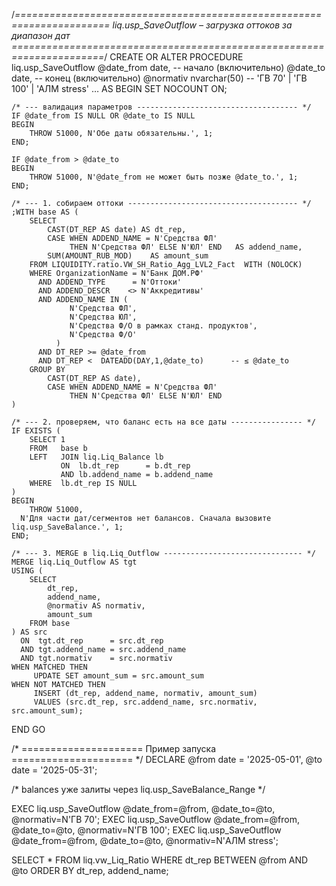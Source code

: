 /*======================================================================
  liq.usp_SaveOutflow   –  загрузка оттоков за диапазон дат
======================================================================*/
CREATE OR ALTER PROCEDURE liq.usp_SaveOutflow
       @date_from date,          -- начало (включительно)
       @date_to   date,          -- конец  (включительно)
       @normativ  nvarchar(50)   -- 'ГВ 70' | 'ГВ 100' | 'АЛМ stress' …
AS
BEGIN
    SET NOCOUNT ON;

    /* --- валидация параметров ------------------------------------ */
    IF @date_from IS NULL OR @date_to IS NULL
    BEGIN
        THROW 51000, N'Обе даты обязательны.', 1;
    END;

    IF @date_from > @date_to
    BEGIN
        THROW 51000, N'@date_from не может быть позже @date_to.', 1;
    END;

    /* --- 1. собираем оттоки -------------------------------------- */
    ;WITH base AS (
        SELECT
            CAST(DT_REP AS date) AS dt_rep,
            CASE WHEN ADDEND_NAME = N'Средства ФЛ'
                 THEN N'Средства ФЛ' ELSE N'ЮЛ' END   AS addend_name,
            SUM(AMOUNT_RUB_MOD)    AS amount_sum
        FROM LIQUIDITY.ratio.VW_SH_Ratio_Agg_LVL2_Fact  WITH (NOLOCK)
        WHERE OrganizationName = N'Банк ДОМ.РФ'
          AND ADDEND_TYPE      = N'Оттоки'
          AND ADDEND_DESCR    <> N'Аккредитивы'
          AND ADDEND_NAME IN (
                 N'Средства ФЛ',
                 N'Средства ЮЛ',
                 N'Средства Ф/О в рамках станд. продуктов',
                 N'Средства Ф/О'
              )
          AND DT_REP >= @date_from
          AND DT_REP <  DATEADD(DAY,1,@date_to)      -- ≤ @date_to
        GROUP BY
            CAST(DT_REP AS date),
            CASE WHEN ADDEND_NAME = N'Средства ФЛ'
                 THEN N'Средства ФЛ' ELSE N'ЮЛ' END
    )

    /* --- 2. проверяем, что баланс есть на все даты ---------------- */
    IF EXISTS (
        SELECT 1
        FROM   base b
        LEFT   JOIN liq.Liq_Balance lb
               ON  lb.dt_rep      = b.dt_rep
               AND lb.addend_name = b.addend_name
        WHERE  lb.dt_rep IS NULL
    )
    BEGIN
        THROW 51000,
      N'Для части дат/сегментов нет балансов. Сначала вызовите liq.usp_SaveBalance.', 1;
    END;

    /* --- 3. MERGE в liq.Liq_Outflow ------------------------------- */
    MERGE liq.Liq_Outflow AS tgt
    USING (
        SELECT
            dt_rep,
            addend_name,
            @normativ AS normativ,
            amount_sum
        FROM base
    ) AS src
      ON  tgt.dt_rep      = src.dt_rep
      AND tgt.addend_name = src.addend_name
      AND tgt.normativ    = src.normativ
    WHEN MATCHED THEN
         UPDATE SET amount_sum = src.amount_sum
    WHEN NOT MATCHED THEN
         INSERT (dt_rep, addend_name, normativ, amount_sum)
         VALUES (src.dt_rep, src.addend_name, src.normativ, src.amount_sum);
END
GO


/* =====================  Пример запуска  ===================== */
DECLARE @from date = '2025-05-01',
        @to   date = '2025-05-31';

/* balances уже залиты через liq.usp_SaveBalance_Range */

EXEC liq.usp_SaveOutflow @date_from=@from, @date_to=@to, @normativ=N'ГВ 70';
EXEC liq.usp_SaveOutflow @date_from=@from, @date_to=@to, @normativ=N'ГВ 100';
EXEC liq.usp_SaveOutflow @date_from=@from, @date_to=@to, @normativ=N'АЛМ stress';

SELECT * 
FROM   liq.vw_Liq_Ratio
WHERE  dt_rep BETWEEN @from AND @to
ORDER  BY dt_rep, addend_name;
